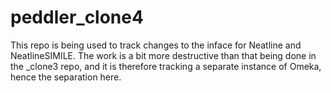 # peddler_clone4

This repo is being used to track changes to the inface for Neatline and NeatlineSIMILE. The work is a bit more destructive than that being done in the _clone3 repo, and it is therefore tracking a separate instance of Omeka, hence the separation here.

